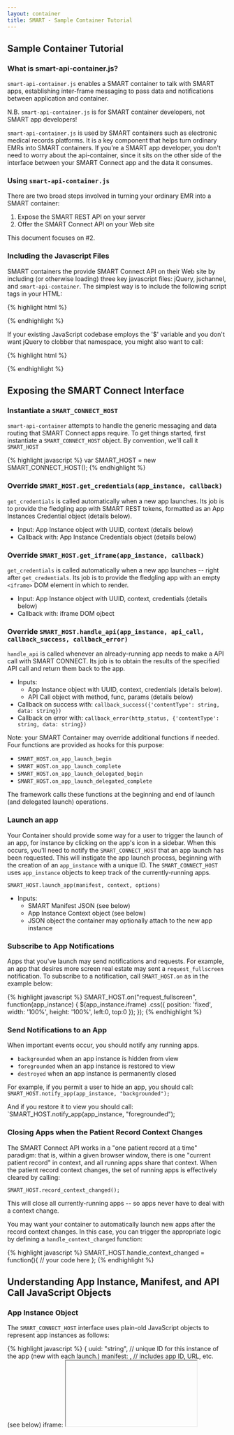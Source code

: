 ```yaml
---
layout: container
title: SMART - Sample Container Tutorial
---
```


## Sample Container Tutorial

### What is smart-api-container.js?

`smart-api-container.js` enables a SMART container to talk with SMART apps,
establishing inter-frame messaging to pass data and notifications between
application and container.

<div class='simple_box'>
  N.B. <code>smart-api-container.js</code> is for SMART container developers,
  not SMART app developers!
</div>

`smart-api-container.js` is used by SMART containers such as electronic medical
records platforms. It is a key component that helps turn ordinary EMRs into
SMART containers. If you're a SMART app developer, you don't need to worry
about the api-container, since it sits on the other side of the interface
between your SMART Connect app and the data it consumes.


### Using `smart-api-container.js`

There are two broad steps involved in turning your ordinary EMR into a SMART
container:

1. Expose the SMART REST API on your server
2. Offer the SMART Connect API on your Web site

This document focuses on #2.


### Including the Javascript Files

SMART containers the provide SMART Connect API on their Web site by including
(or otherwise loading) three key javascript files: jQuery, jschannel, and
`smart-api-container`. The simplest way is to include the following script tags
in your HTML:

{% highlight html %}
  <script src="http://ajax.googleapis.com/ajax/libs/jquery/1/jquery.min.js"></script>
  <script src="http://sandbox.smartplatforms.org/static/smart_common/resources/jschannel.js"></script>
  <script src="http://sandbox.smartplatforms.org/static/smart_common/resources/smart-api-container.js"></script>
{% endhighlight  %}


If your existing JavaScript codebase employs the '$' variable and you don't
want jQuery to clobber that namespace, you might also want to call:

{% highlight html %}
  <script type="text/javascript">jQuery.noConflict();</script>
{% endhighlight  %}

## Exposing the SMART Connect Interface

### Instantiate a `SMART_CONNECT_HOST`

`smart-api-container` attempts to handle the generic messaging and data routing
that SMART Connect apps require. To get things started, first instantiate a
`SMART_CONNECT_HOST` object. By convention, we'll call it `SMART_HOST`

{% highlight javascript %}
  var SMART_HOST = new SMART_CONNECT_HOST();
{% endhighlight  %}


### Override `SMART_HOST.get_credentials(app_instance, callback)`

`get_credentials` is called automatically when a new app launches. Its job is
to provide the fledgling app with SMART REST tokens, formatted as an App
Instances Credential object (details below).

* Input: App Instance object with UUID, context (details below)
* Callback with: App Instance Credentials object (details below)


### Override `SMART_HOST.get_iframe(app_instance, callback)`

`get_credentials` is called automatically when a new app launches -- right after
`get_credentials`. Its job is to provide the fledgling app with an empty `<iframe>`
DOM element in which to render.

* Input: App Instance object with UUID, context, credentials (details below)
* Callback with: iframe DOM ojbect


### Override `SMART_HOST.handle_api(app_instance, api_call, callback_success, callback_error)`

`handle_api` is called whenever an already-running app needs to make a API call
with SMART CONNECT. Its job is to obtain the results of the specified API call
and return them back to the app.

* Inputs:
  * App Instance object with UUID, context, credentials (details below).
  * API Call object with method, func, params (details below)
* Callback on success with: `callback_success({'contentType': string, data: string})`
* Callback on error with: `callback_error(http_status, {'contentType': string, data: string})`


Note: your SMART Container may override additional functions if needed. Four
functions are provided as hooks for this purpose:

* `SMART_HOST.on_app_launch_begin`
* `SMART_HOST.on_app_launch_complete`
* `SMART_HOST.on_app_launch_delegated_begin`
* `SMART_HOST.on_app_launch_delegated_complete`

The framework calls these functions at the beginning and end of launch (and
delegated launch) operations.


### Launch an app

Your Container should provide some way for a user to trigger the launch of an
app, for instance by clicking on the app's icon in a sidebar. When this occurs,
you'll need to notify the `SMART_CONNECT_HOST` that an app launch has been
requested. This will instigate the app launch process, beginning with the
creation of an `app_instance` with a unique ID. The `SMART_CONNECT_HOST` uses
`app_instance` objects to keep track of the currently-running apps.

`SMART_HOST.launch_app(manifest, context, options)`

* Inputs:
  * SMART Manifest JSON (see below)
  * App Instance Context object (see below)
  * JSON object the container may optionally attach to the new app instance 


### Subscribe to App Notifications

Apps that you've launch may send notifications and requests. For example, an
app that desires more screen real estate may sent a `request_fullscreen`
notification. To subscribe to a notification, call `SMART_HOST.on` as in the
example below:

{% highlight javascript %}
  SMART_HOST.on("request_fullscreen", function(app_instance) {
    $(app_instance.iframe)
      .css({
        position: 'fixed',
        width: '100%',
        height: '100%',
        left:0,
        top:0
      });
  });
{% endhighlight  %}


### Send Notifications to an App

When important events occur, you should notify any running apps.

* `backgrounded` when an app instance is hidden from view
* `foregrounded` when an app instance is restored to view
* `destroyed` when an app instance is permanently closed

For example, if you permit a user to hide an app, you should call:
`SMART_HOST.notify_app(app_instance, "backgrounded");`

And if you restore it to view you should call:
`SMART_HOST.notify_app(app_instance, "foregrounded");


### Closing Apps when the Patient Record Context Changes

The SMART Connect API works in a "one patient record at a time" paradigm: that
is, within a given browser window, there is one "current patient record" in
context, and all running apps share that context. When the patient record
context changes, the set of running apps is effectively cleared by calling:

`SMART_HOST.record_context_changed();`

This will close all currently-running apps -- so apps never have to deal with a
context change.

You may want your container to automatically launch new apps after the record
context changes. In this case, you can trigger the appropriate logic by
defining a `handle_context_changed` function:

{% highlight javascript %}
  SMART_HOST.handle_context_changed = function(){
     // your code here
  };
{% endhighlight  %}


## Understanding App Instance, Manifest, and API Call JavaScript Objects

### App Instance Object

The `SMART_CONNECT_HOST` interface uses plain-old JavaScript objects to represent 
app instances as follows:

{% highlight javascript %}
  {
    uuid: "string",  // unique ID for this instance of the app (new with each launch.)
    manifest:  <SMART App Manifest JSON structure>, // includes app ID, URL, etc. (see below)
    iframe:  <iframe>, // DOM iframe element in which the app instance should render.

    // UI apps need user and patient context; Frame UI apps need user context.
    context:  {
       user: {
         id: "string",  // User ID assigned by the SMART Container
         full_name: "string" // Flattened string representation of the user's name
        },
        record: {
          id: "string", // Patient Record ID assigned by the SMART Container
          full_name: "string" // Flattened string representation of the patient's name
        }
    },
    credentials: <SMART Credentials JSON structure> // see below
  }
{% endhighlight %}


### App Instance Credentials

To support REST apps, your SMART Container should generate OAuth tokens each
time an app launches. The OAuth tokens are provided to the app as part of a
credentials JavaScript object, which is automatically incorporated into the
`app_instance` object. The credentials object includes:

{% highlight javascript %}
  {
     api_base: "string", // Base URL for the container's SMART API
     rest_token: "string", // SMART REST Token bound to this user/patient/session
     rest_secret: "string", // SMART REST Secret bound to this user/patient/session
     oauth_header: "string", // OAuth header string embedding context & tokens (see below)
   }
{% endhighlight  %}

The `oauth_header` field is particularly important, since it's sent to the app
automatically, for a one-step way for the app to obtain access to the in-context
record. The `oauth_header` is a string representing a well-formed OAuth header,
which means that it must supply:

* `oauth_nonce`: a one-time value that will not be sent again to this app
* `oauth_timestamp`: current UNIX epoch time
* `oauth_signature_method`: "HMAC-SHA1"
* `oauth_version`: "1.0"
* `oauth_consumer_key`: the consumer key that your SMART container has assigned to the app being launched
* `oauth_signature`: a computed signature for the HTTP GET of this app's index.html

The following SMART-specific fields are also required, to provide the launching
app with necessary context:

* `smart_app_id`: the ID of the app being launched (usually the same as the app's OAuth consumer key)
* `smart_record_id`: the ID of the patient record on which the app is being launched (should match context.record.id)
* `smart_user_id`: the ID of the user launching the app (should match context.user.id)
* `smart_container_api_base`: the base REST URL of the SMART container launching the app (no trailing slash)
* `smart_oauth_token`: an OAuth token that the app can use to sign requests for the current session
* `smart_oauth_token_secret`: an OAuth secret that the app can use to sign requests for the current session

Here's an example of a fully-formed `oauth_header`s, with line breaks inserted for
clarity:

    'oauth_header' : 'OAuth realm="",
    smart_record_id="1768562",
    smart_app_id="problem-list%40apps.smartplatforms.org",
    smart_user_id="joshmandel%40smart.org",
    smart_oauth_token_secret="GHY2zhTL6oG1XLwvWHRB",
    smart_oauth_token="Iet6gX4NMbPHjFYBhLkm",
    smart_container_api_base="http%3A%2F%2Fsandbox-api.smartplatforms.org",
    oauth_signature="QMVJcONlB/O53UUNTpkySuvT+Og%3D",
    oauth_nonce="YiAs73cBx7QSO69bpLvh",
    oauth_timestamp="1305921820",
    oauth_signature_method="HMAC-SHA1",
    oauth_version="1.0",
    oauth_consumer_key="problem-list%40apps.smartplatforms.org"'


### API Call Object

When an app makes an API Call, your handler function will be invoked with an
argument that looks like:

{% highlight javascript %}
  {
   type:  "string", // HTTP method (e.g. "GET")
   func: "string", // URL relative to container base (e.g. "/apps/manifests")
   contentType: "string", // sent to server (e.g. "application/x-www-form-urlencoded")
   params:  <object> // JS Object containing key/value URL parameters
  }
{% endhighlight  %}

You can use this object to determine how to respond appropriately.


### SMART Manifest Object

You'll provide the `SMART_CONNECT_HOST` with details about an app to launch by
passing a JavaScript manifest object that looks like the one below. For more
details, see App Manifest Documentation.

{% highlight javascript %}
  {
    "name" : "Med List",
    "description" : "Display medications in a table or timeline view",
    "author" : "Josh Mandel, Children's Hospital Boston",
    "id" : "med-list@apps.smartplatforms.org",
    "version" : ".1a",

    "mode" : "ui",
    "scope": "record",
    "icon" :  "http://app-server/framework/med_list/icon.png",
    "index": "http://app-server/framework/med_list/index.html"
  }
{% endhighlight  %}

## A "working" example

Here's a complete [working example](http://sample-apps.smartplatforms.org/sample_container/index.html)
of a SMART Container. This container implements only
one API call: (`GET medications`), and displays an alert if the contained app
attempts to call any other function. Be sure to view the source code! 

## Some manifests online

If you're building a container, here are some manifests you can try loading to
get started, hosted in our sandbox

[http://sample-apps.smartplatforms.org/framework/got_statins/smart_manifest.json](http://sample-apps.smartplatforms.org/framework/got_statins/smart_manifest.json)
<br>
[http://sample-apps.smartplatforms.org/framework/cardio_risk_viz/smart_manifest.json](http://sample-apps.smartplatforms.org/framework/cardio_risk_viz/smart_manifest.json)
<br>
[http://sample-apps.smartplatforms.org/framework/med_list/smart_manifest.json](http://sample-apps.smartplatforms.org/framework/med_list/smart_manifest.json)
<br>
[http://sample-apps.smartplatforms.org/framework/problem_list/smart_manifest.json](http://sample-apps.smartplatforms.org/framework/problem_list/smart_manifest.json)
